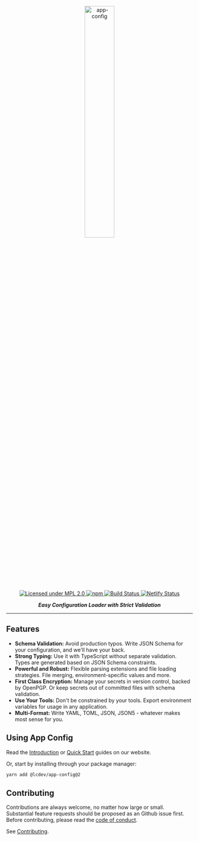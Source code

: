 <p align="center">
  <img src="https://app-config.dev/hero.png" width="40%" align="center" alt="app-config">
</p>

<p align="center">
  <a href="https://www.mozilla.org/en-US/MPL/2.0/">
    <img alt="Licensed under MPL 2.0" src="https://img.shields.io/badge/license-MPL_2.0-green.svg?style=flat-square"/>
  </a>
  <a href="https://www.npmjs.com/package/@lcdev/app-config">
    <img alt="npm" src="https://img.shields.io/npm/v/@lcdev/app-config.svg?style=flat-square"/>
  </a>
  <a href="https://github.com/launchcodedev/app-config/actions">
    <img alt="Build Status" src="https://img.shields.io/github/workflow/status/launchcodedev/app-config/CI?style=flat-square"/>
  </a>
  <a href="https://app-config.dev">
    <img alt="Netlify Status" src="https://img.shields.io/netlify/8a8b48b6-cae6-4fd9-a085-a39f9d4ac140?style=flat-square"/>
  </a>
</p>

<p align="center">
  <i><b>Easy Configuration Loader with Strict Validation</b></i>
</p>

---

## Features

- **Schema Validation:** Avoid production typos. Write JSON Schema for your configuration, and we'll have your back.
- **Strong Typing:** Use it with TypeScript without separate validation. Types are generated based on JSON Schema constraints.
- **Powerful and Robust:** Flexible parsing extensions and file loading strategies. File merging, environment-specific values and more.
- **First Class Encryption:** Manage your secrets in version control, backed by OpenPGP. Or keep secrets out of committed files with schema validation.
- **Use Your Tools:** Don't be constrained by your tools. Export environment variables for usage in any application.
- **Multi-Format:** Write YAML, TOML, JSON, JSON5 - whatever makes most sense for you.

## Using App Config

Read the [Introduction](https://app-config.dev/guide/intro/) or [Quick Start](https://app-config.dev/guide/intro/quick-start/) guides on our website.

Or, start by installing through your package manager:

```sh
yarn add @lcdev/app-config@2
```

## Contributing

Contributions are always welcome, no matter how large or small.
Substantial feature requests should be proposed as an Github issue first.
Before contributing, please read the [code of conduct](./CODE_OF_CONDUCT.md).

See [Contributing](./CONTRIBUTING.md).
